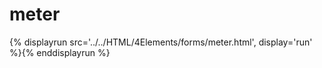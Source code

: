 # meter
{% displayrun src='../../HTML/4Elements/forms/meter.html', display='run' %}{% enddisplayrun %}

